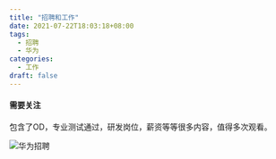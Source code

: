 ```yaml
---
title: "招聘和工作"
date: 2021-07-22T18:03:18+08:00
tags:
  - 招聘
  - 华为
categories:
  - 工作
draft: false
---
```



#### 需要关注
包含了OD，专业测试通过，研发岗位，薪资等等很多内容，值得多次观看。

![华为招聘](/picture/2021/07/lADPDhYBQmqJIs7NUGDNAsQ_708_20576.jpg)
